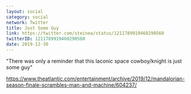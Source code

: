 ```yaml
---
layout: social
category: social
network: Twitter
title: Just Some Guy
link: https://twitter.com/steinea/status/1211789919460290560
twitterID: 1211789919460290560
date: 2019-12-30
---
```


"There was only a reminder that this laconic space cowboy/knight is just some guy"

<https://www.theatlantic.com/entertainment/archive/2019/12/mandalorian-season-finale-scrambles-man-and-machine/604237/>
